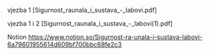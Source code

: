 vjezba 1 [Sigurnost_raunala_i_sustava_-_labovi.pdf] 

vjezba 1 i 2 [Sigurnost_raunala_i_sustava_-_labovi(1).pdf]

Notion 
https://www.notion.so/Sigurnost-ra-unala-i-sustava-labovi-6a79601955614d609bf700bbc68fe2c3

